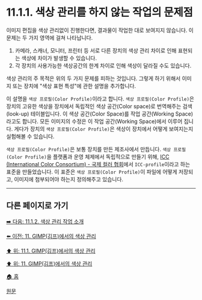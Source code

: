 # 11.1.1. 색상 관리를 하지 않는 작업의 문제점
이미지 편집을 색상 관리없이 진행한다면, 결과물이 작업한 대로 보여지지 않습니다. 이 문제는 두 가지 영역에 걸쳐 나타납니다.

1. 카메라, 스캐너, 모니터, 프린터 등 서로 다른 장치의 색상 관리 차이로 인해 표현되는 색상에 차이가 발생할 수 있습니다.
2. 각 장치의 사용가능한 색상공간의 한계 차이로 인해 색상이 달라질 수도 있습니다.

색상 관리의 주 목적은 위의 두 가지 문제를 피하는 것입니다. 그렇게 하기 위해서 이미지 또는 장치에 "색상 표현 특성"에 관한 설명을 추가합니다.

이 설명을 `색상 프로필(Color Profile)`이라고 합니다. `색상 프로필(Color Profile)`은 장치의 고유한 색상을 장치에서 독립적인 색상 공간(Color space)로 번역해주는 검색(look-up) 테이블입니다. 이 색상 공간(Color Space)를 작업 공간(Working Space)라고도 합니다. 모든 이미지의 수정은 이 작업 공간(Working Space)에서 이루어 집니다. 게다가 장치의 `색상 프로필(Color Profile)`은 색상이 장치에서 어떻게 보여지는지 실험해볼 수 있습니다.

`색상 프로필(Color Profile)`은 보통 장치를 만든 제조사에서 만듭니다. `색상 프로필(Color Profile)`을 플랫폼과 운영 체제에서 독립적으로 만들기 위해, [ICC (International Color Consortium) - 국제 컬러 협회](https://ko.wikipedia.org/wiki/%EA%B5%AD%EC%A0%9C_%EC%BB%AC%EB%9F%AC_%ED%98%91%ED%9A%8C)에서 `ICC-profile`이라고 하는 표준을 만들었습니다. 이 표준은 `색상 프로필(Color Profile)`이 파일에 어떻게 저장되고, 이미지에 첨부되어야 하는지 정의해주고 있습니다.

***

## 다른 페이지로 가기

[➡️ 다음: 11.1.2. 색상 관리 작업 소개](./11-01-02-00-introduction_to_a_color_managed_workflow.md)

[⬅️ 이전: 11. GIMP(김프)에서의 색상 관리](./11-00-color-management-with-gimp.md)

[⬆️ 위: 11.1. GIMP(김프)에서의 색상 관리](./11-01-00-color-management-in-gimp.md)

[⬆️ 위: 11. GIMP(김프)에서의 색상 관리](./11-00-color-management-with-gimp.md)

[🏠 홈](./00-home.md)

[원문](https://docs.gimp.org/2.10/ko/gimp-imaging-color-management.html#idm7829)
